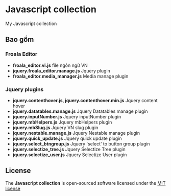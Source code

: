 # Javascript collection
My Javascript collection

## Bao gồm

### Froala Editor

* **froala_editor.vi.js** file ngôn ngữ VN
* **jquery.froala_editor.manage.js** Jquery plugin
* **froala_editor.media_manager.js** Media manage plugin

### Jquery plugins

* **jquery.contenthover.js, jquery.contenthover.min.js** Jquery content hover
* **jquery.datatables.manage.js** Jquery Datatables manage plugin
* **jquery.inputNumber.js** Jquery inputNumber plugin
* **jquery.mbHelpers.js** Jquery mbHelpers plugin
* **jquery.mbSlug.js** Jquery VN slug plugin
* **jquery.nestable.manage.js** Jquery Nestable manage plugin
* **jquery.quick_update.js** Jquery quick update plugin
* **jquery.select_btngroup.js** Jquery 'select' to button group plugin
* **jquery.selectize_tree.js** Jquery Selectize Tree plugin
* **jquery.selectize_user.js** Jquery Selectize User plugin

## License

The **Javascript collection** is open-sourced software licensed under the [MIT license](http://opensource.org/licenses/MIT)
